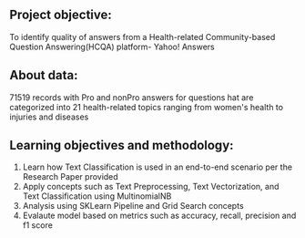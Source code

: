 
## Project objective:
To identify quality of answers from a Health-related Community-based Question Answering(HCQA) platform- Yahoo! Answers

## About data:
71519 records with Pro and nonPro answers for questions hat are categorized into 21 health-related topics ranging from women's health to injuries and diseases

## Learning objectives and methodology:
  1. Learn how Text Classification is used in an end-to-end scenario per the Research Paper provided
  2. Apply concepts such as Text Preprocessing, Text Vectorization, and Text Classification using MultinomialNB
  3. Analysis using SKLearn Pipeline and Grid Search concepts
  4. Evalaute model based on metrics such as accuracy, recall, precision and f1 score
  


  






